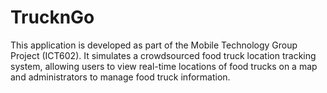 # TrucknGo
This application is developed as part of the Mobile Technology Group Project (ICT602). It simulates a crowdsourced food truck location tracking system, allowing users to view real-time locations of food trucks on a map and administrators to manage food truck information.
